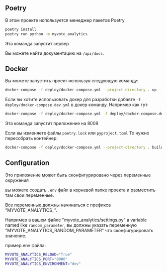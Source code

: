 ## Poetry

В этом проекте используется менеджер пакетов Poetry
```bash
poetry install
poetry run python -m myvote_analytics
```

Эта команда запустит сервер

Вы можете найти документацию на `/api/docs`.

## Docker

Вы можете запустить проект используя следующую команду:

```bash
docker-compose -f deploy/docker-compose.yml --project-directory . up --build
```

Если вы хотите использовать докер для разработки добавте `-f deploy/docker-compose.dev.yml` в докер команду.
Например как тут:

```bash
docker-compose -f deploy/docker-compose.yml -f deploy/docker-compose.dev.yml --project-directory . up --build
```

Эта команда запустит приложение на 8008

Если вы изменяете файлы `poetry.lock` или `pyproject.toml` То нужно пересобрать контейнер:

```bash
docker-compose -f deploy/docker-compose.yml --project-directory . build
```
## Configuration

Это приложение может быть сконфигурировано через переменные окружения

вы можете создать `.env` файл в корневой папке проекта и разместить там свои переменные.

Все переменные должны начинаться с префикса "MYVOTE_ANALYTICS_".

Например в вашем файле "myvote_analytics/settings.py" a variable named like
`random_parameter`, вы должны указать переменную "MYVOTE_ANALYTICS_RANDOM_PARAMETER"
что сконфигурировать значение.

пример.env файла:
```bash
MYVOTE_ANALYTICS_RELOAD="True"
MYVOTE_ANALYTICS_PORT="8000"
MYVOTE_ANALYTICS_ENVIRONMENT="dev"
```
